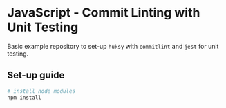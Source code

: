 # JavaScript - Commit Linting with Unit Testing

Basic example repository to set-up `huksy` with `commitlint` and `jest` for unit testing.

## Set-up guide

```bash
# install node modules
npm install
```
